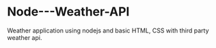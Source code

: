 # Node---Weather-API
Weather application using nodejs and basic HTML, CSS with third party weather api.
